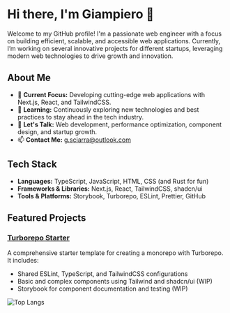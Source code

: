 # Hi there, I'm Giampiero 👋

Welcome to my GitHub profile! I'm a passionate web engineer with a focus on building efficient, scalable, and accessible web applications. Currently, I’m working on several innovative projects for different startups, leveraging modern web technologies to drive growth and innovation.

## About Me

- 🔭 **Current Focus:** Developing cutting-edge web applications with Next.js, React, and TailwindCSS.
- 🌱 **Learning:** Continuously exploring new technologies and best practices to stay ahead in the tech industry.
- 💬 **Let's Talk:** Web development, performance optimization, component design, and startup growth.
- 📫 **Contact Me:** [g.sciarra@outlook.com](mailto:g.sciarra@outlook.com)

## Tech Stack

- **Languages:** TypeScript, JavaScript, HTML, CSS (and Rust for fun)
- **Frameworks & Libraries:** Next.js, React, TailwindCSS, shadcn/ui
- **Tools & Platforms:** Storybook, Turborepo, ESLint, Prettier, GitHub

## Featured Projects

### [Turborepo Starter](https://github.com/gsciarra/turborepo-starter)
A comprehensive starter template for creating a monorepo with Turborepo. It includes:
- Shared ESLint, TypeScript, and TailwindCSS configurations
- Basic and complex components using Tailwind and shadcn/ui (WIP)
- Storybook for component documentation and testing (WIP)

![Top Langs](https://github-readme-stats.vercel.app/api/top-langs/?username=gsciarra&layout=compact&theme=radical)
